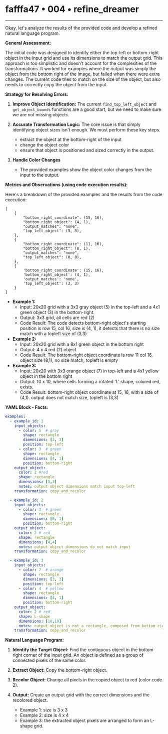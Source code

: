 # fafffa47 • 004 • refine_dreamer

---
Okay, let's analyze the results of the provided code and develop a refined natural language program.

**General Assessment:**

The initial code was designed to identify either the top-left or bottom-right object in the input grid and use its dimensions to match the output grid. This approach is too simplistic and doesn't account for the complexities of the transformations. It worked for examples where the output was simply the object from the bottom right of the image, but failed when there were extra changes. The current code tries to match on the size of the object, but also needs to correctly copy the object from the input.

**Strategy for Resolving Errors:**

1.  **Improve Object Identification:** The current `find_top_left_object` and `get_object_bounds` functions are a good start, but we need to make sure we are not missing objects.

2.  **Accurate Transformation Logic:** The core issue is that simply identifying object sizes isn't enough. We must perform these key steps.
    - extract the object at the bottom-right of the input
    - change the object color
    - ensure that object is positioned and sized correctly in the output.

3. **Handle Color Changes**
    - The provided examples show the object color changes from the input to the output.

**Metrics and Observations (using code execution results):**

Here's a breakdown of the provided examples and the results from the code execution:

```
[
    {
        "bottom_right_coordinate": (15, 16),
        "bottom_right_object": (4, 1),
        "output_matches": "none",
        "top_left_object": (3, 3),
    },
    {
        "bottom_right_coordinate": (11, 16),
        "bottom_right_object": (8, 1),
        "output_matches": "none",
        "top_left_object": (0, 0),
    },
    {
        'bottom_right_coordinate': (15, 16),
        'bottom_right_object': (4, 1),
        'output_matches': 'none',
        'top_left_object': (3, 3)
    }
]
```

*   **Example 1:**
    *   Input: 20x20 grid with a 3x3 gray object (5) in the top-left and a 4x1 green object (3) in the bottom-right.
    *   Output: 3x3 grid, all cells are red (2)
    *   Code Result: The code detects bottom-right object's starting position is row 15, col 16, size is (4, 1), it detects that there is no size match with a topleft size of (3,3)
*   **Example 2:**
    *   Input: 20x20 grid with a 8x1 green object in the bottom right
    *   Output: 4 x 4 red (2) object
    *   Code Result: The bottom-right object coordinate is row 11 col 16, object size (8,1), no size match, topleft is empty
*   **Example 3:**
    *   Input: 20x20 with 3x3 orange object (7) in top-left and a 4x1 yellow object in the bottom right
    *    Output: 10 x 10, where cells forming a rotated 'L' shape, colored red, exists.
    *   Code Result:  bottom-right object coordinate at 15, 16, with a size of (4,1). output does not match size, topleft is (3,3)

**YAML Block - Facts:**

```yaml
examples:
  - example_id: 1
    input_objects:
      - color: 5  # gray
        shape: rectangle
        dimensions: [3, 3]
        position: top-left
      - color: 3  # green
        shape: rectangle
        dimensions: [4, 1]
        position: bottom-right
    output_object:
      color: 2 #red
      shape: rectangle
      dimensions: [3,3]
      notes: output object dimensions match input top-left
    transformation: copy_and_recolor

  - example_id: 2
    input_objects:
      - color: 3  # green
        shape: rectangle
        dimensions: [8, 1]
        position: bottom-right
    output_object:
      color: 2 # red
      shape: rectangle
      dimensions: [4,4]
      notes: output object dimensions do not match input
    transformation: copy_and_recolor

  - example_id: 3
    input_objects:
      - color: 7  # orange
        shape: rectangle
        dimensions: [3, 3]
        position: top-left
      - color: 4  # yellow
        shape: rectangle
        dimensions: [4, 1]
        position: bottom-right
    output_object:
      color: 2 # red
      shape: L-shape
      dimensions: [10,10]
      notes: output object is not a rectangle, composed from bottom right object
    transformation: copy_and_recolor

```

**Natural Language Program:**

1.  **Identify the Target Object:** Find the contiguous object in the bottom-right corner of the input grid. An object is defined as a group of connected pixels of the same color.

2.  **Extract Object:** Copy the bottom-right object.

3.  **Recolor Object:** Change all pixels in the copied object to red (color code 2).

4. **Output:** Create an output grid with the correct dimensions and the recolored object.
    - Example 1: size is 3 x 3
    - Example 2: size is 4 x 4
    - Example 3: the extracted object pixels are arranged to form an L-shape grid.


